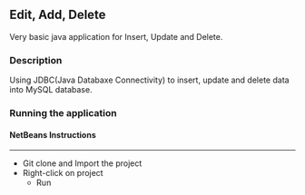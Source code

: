 
## Edit, Add, Delete
Very basic java application for Insert, Update and Delete.

### Description
Using JDBC(Java Databaxe Connectivity) to insert, update and delete data into MySQL database.

### Running the application
#### NetBeans Instructions
--------------------
 * Git clone and Import the project
  * Right-click on project
      * Run

